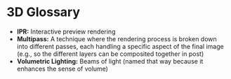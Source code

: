 # 3D Glossary

- **IPR:** Interactive preview rendering
- **Multipass:** A technique where the rendering process is broken down into different passes, each handling a specific aspect of the final image (e.g., so the different layers can be composited together in post)
- **Volumetric Lighting:** Beams of light (named that way because it enhances the sense of volume)
